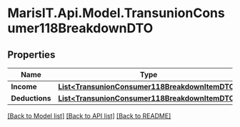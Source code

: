 
# MarisIT.Api.Model.TransunionConsumer118BreakdownDTO

## Properties

Name | Type | Description | Notes
------------ | ------------- | ------------- | -------------
**Income** | [**List&lt;TransunionConsumer118BreakdownItemDTO&gt;**](TransunionConsumer118BreakdownItemDTO.md) |  | [optional] 
**Deductions** | [**List&lt;TransunionConsumer118BreakdownItemDTO&gt;**](TransunionConsumer118BreakdownItemDTO.md) |  | [optional] 

[[Back to Model list]](../README.md#documentation-for-models)
[[Back to API list]](../README.md#documentation-for-api-endpoints)
[[Back to README]](../README.md)

